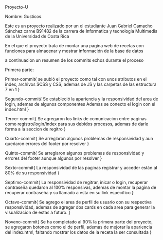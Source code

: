 Proyecto-U

Nombre: Gusticos

Este es un proyecto realizado por un el estudiante Juan Gabriel Camacho Sánchez carne B91482 de la carrera de 
Informatica y tecnologia Multimedia de la Universidad de Costa Rica

En el que el proyecto trata de montar una pagina web de recetas con funciones para almacenar y mostrar información 
de la base de datos

a continuacion un resumen de los commits echos durante el proceso

Primera parte:

Primer-commit{
    se subió el proyecto como tal con unos atributos en el index, archivos SCSS y CSS, ademas de JS y las
    carpetas de las estructura 7 en 1
}

Segundo-commit{
    Se estableció la apariencia y la responsividad del area de login, ademas de algunos componentes
    Ademas se conecto el login con el index.html
}

Tercer-commit{
    Se agregaron los links de comunicacion entre paginas como registro/login/index para sus debidos procesos,
    ademas de darle forma a la seccion de regitro
}

Cuarto-commit{
    Se arreglaron algunos problemas de responsividad y aun quedaron errores del footer por resolver
}

Quinto-commit{
    Se arreglaron algunos problemas de responsividad y errores del footer aunque algunos por resolver
}

Sexto-commit{
    La responsividad de las paginas registrar y acceder están al 80% de su responsividad
}

Septimo-commit{
    La responsividad de regitrar, inicar o login, recuperar contraseña quedaron al 100% responsivas, ademas de montar la pagina
    de recuperar contraseña y su llamado a esta en su link especifico
}

Octavo-commit{
    Se agrego el area de perfil de usuario con su respectiva responsividad, ademas de agregar dos cards en cada area para 
    generar la visualizacion de estas a futuro.
}

Noveno-commit{
    Se ha completado al 90% la primera parte del proyecto, se agregaron botones como el de perfil, ademas de mejorar
    la apariencia del index.html, faltando mostrar los datos de la receta la ser consultada
}
